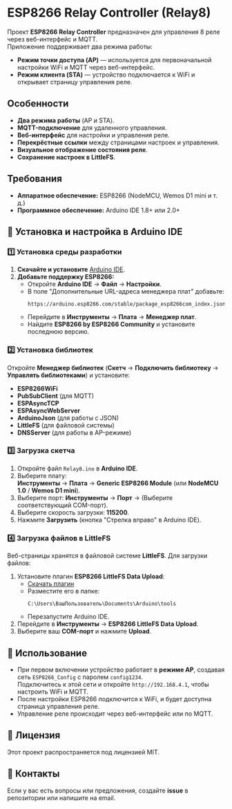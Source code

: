 # ESP8266 Relay Controller (Relay8)

Проект **ESP8266 Relay Controller** предназначен для управления 8 реле через веб-интерфейс и MQTT.  
Приложение поддерживает два режима работы:

- **Режим точки доступа (AP)** — используется для первоначальной настройки WiFi и MQTT через веб-интерфейс.
- **Режим клиента (STA)** — устройство подключается к WiFi и открывает страницу управления реле.

## Особенности

- **Два режима работы** (AP и STA).
- **MQTT-подключение** для удаленного управления.
- **Веб-интерфейс** для настройки и управления реле.
- **Перекрёстные ссылки** между страницами настроек и управления.
- **Визуальное отображение состояния реле**.
- **Сохранение настроек в LittleFS**.

## Требования

- **Аппаратное обеспечение:** ESP8266 (NodeMCU, Wemos D1 mini и т. д.)
- **Программное обеспечение:** Arduino IDE 1.8+ или 2.0+

## 📌 Установка и настройка в Arduino IDE

### 1️⃣ Установка среды разработки

1. **Скачайте и установите** [Arduino IDE](https://www.arduino.cc/en/software).
2. **Добавьте поддержку ESP8266:**
   - Откройте **Arduino IDE** → **Файл** → **Настройки**.
   - В поле "Дополнительные URL-адреса менеджера плат" добавьте:
     ```
     https://arduino.esp8266.com/stable/package_esp8266com_index.json
     ```
   - Перейдите в **Инструменты** → **Плата** → **Менеджер плат**.
   - Найдите **ESP8266 by ESP8266 Community** и установите последнюю версию.

### 2️⃣ Установка библиотек

Откройте **Менеджер библиотек** (**Скетч** → **Подключить библиотеку** → **Управлять библиотеками**) и установите:

- **ESP8266WiFi**
- **PubSubClient** (для MQTT)
- **ESPAsyncTCP**
- **ESPAsyncWebServer**
- **ArduinoJson** (для работы с JSON)
- **LittleFS** (для файловой системы)
- **DNSServer** (для работы в AP-режиме)

### 3️⃣ Загрузка скетча

1. Откройте файл `Relay8.ino` в **Arduino IDE**.
2. Выберите плату:  
   **Инструменты** → **Плата** → **Generic ESP8266 Module** (или **NodeMCU 1.0** / **Wemos D1 mini**).
3. Выберите порт: **Инструменты** → **Порт** → (Выберите соответствующий COM-порт).
4. Выберите скорость загрузки: **115200**.
5. Нажмите **Загрузить** (кнопка "Стрелка вправо" в Arduino IDE).

### 4️⃣ Загрузка файлов в LittleFS

Веб-страницы хранятся в файловой системе **LittleFS**. Для загрузки файлов:

1. Установите плагин **ESP8266 LittleFS Data Upload**:
   - [Скачать плагин](https://github.com/earlephilhower/arduino-esp8266littlefs-plugin)
   - Разместите его в папке:
     ```
     C:\Users\ВашПользователь\Documents\Arduino\tools
     ```
   - Перезапустите Arduino IDE.
2. Перейдите в **Инструменты** → **ESP8266 LittleFS Data Upload**.
3. Выберите ваш **COM-порт** и нажмите **Upload**.

## 🔌 Использование

- При первом включении устройство работает в **режиме AP**, создавая сеть `ESP8266_Config` с паролем `config1234`.  
  Подключитесь к этой сети и откройте `http://192.168.4.1`, чтобы настроить WiFi и MQTT.
- После настройки ESP8266 подключится к WiFi, и будет доступна страница управления реле.
- Управление реле происходит через веб-интерфейс или по MQTT.


## 📜 Лицензия

Этот проект распространяется под лицензией MIT.  

## 📩 Контакты

Если у вас есть вопросы или предложения, создайте **issue** в репозитории или напишите на email.
